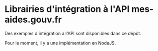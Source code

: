 # Librairies d'intégration à l'API mes-aides.gouv.fr

Des exemples d'intégration à l'API sont disponibles dans ce dépôt.

Pour le moment, il y a une implémentation en NodeJS.

